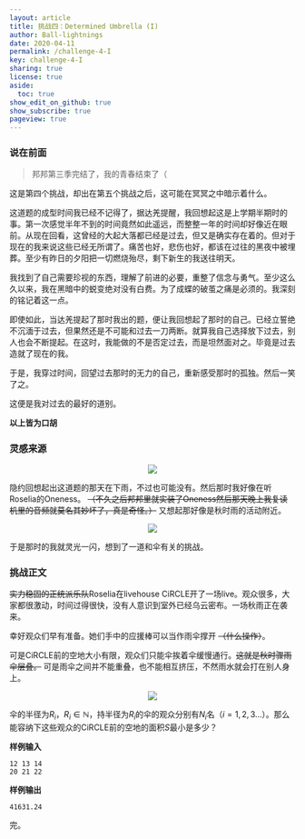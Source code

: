 ```yaml
---
layout: article
title: 挑战四：Determined Umbrella (I)
author: Ball-lightnings
date: 2020-04-11
permalink: /challenge-4-I
key: challenge-4-I
sharing: true
license: true
aside:
  toc: true
show_edit_on_github: true
show_subscribe: true
pageview: true
---
```


### 说在前面

> 邦邦第三季完结了，我的青春结束了（

这是第四个挑战，却出在第五个挑战之后，这可能在冥冥之中暗示着什么。

这道题的成型时间我已经不记得了，据达羌提醒，我回想起这是上学期半期时的事。第一次感觉半年不到的时间竟然如此遥远，而整整一年的时间却好像近在眼前。从现在回看，这曾经的大起大落都已经是过去，但又是确实存在着的。但对于现在的我来说这些已经无所谓了。痛苦也好，悲伤也好，都该在过往的黑夜中被埋葬。至少有昨日的夕阳把一切燃烧殆尽，剩下新生的我送往明天。

我找到了自己需要珍视的东西，理解了前进的必要，重整了信念与勇气。至少这么久以来，我在黑暗中的蜕变绝对没有白费。为了成蝶的破茧之痛是必须的。我深刻的铭记着这一点。

即使如此，当达羌提起了那时我出的题，便让我回想起了那时的自己。已经立誓绝不沉湎于过去，但果然还是不可能和过去一刀两断。就算我自己选择放下过去，别人也会不断提起。在这时，我能做的不是否定过去，而是坦然面对之。毕竟是过去造就了现在的我。

于是，我穿过时间，回望过去那时的无力的自己，重新感受那时的孤独。然后一笑了之。

这便是我对过去的最好的道别。

**以上皆为口胡**

### 灵感来源

<div align="center"><img src="https://s1.ax1x.com/2020/04/12/Gqo9w6.jpg"></div>

隐约回想起出这道题的那天在下雨，不过也可能没有。然后那时我好像在听Roselia的Oneness。 ~~（不久之后邦邦里就实装了Oneness然后那天晚上我复读机里的音频就莫名其妙坏了，真是奇怪。）~~ 又想起那好像是秋时雨的活动附近。

<div align="center"><img src="https://s1.ax1x.com/2020/04/12/Gqopex.png"></div>

于是那时的我就灵光一闪，想到了一道和伞有关的挑战。

### 挑战正文

~~实力稳固的正统派乐队~~Roselia在livehouse CiRCLE开了一场live。观众很多，大家都很激动，时间过得很快，没有人意识到室外已经乌云密布。一场秋雨正在袭来。

幸好观众们早有准备。她们手中的应援棒可以当作雨伞撑开 ~~（什么操作）~~。

可是CiRCLE前的空地大小有限，观众们只能伞挨着伞缓慢通行。~~这就是秋时骤雨伞层叠。~~ 可是雨伞之间并不能重叠，也不能相互挤压，不然雨水就会打在别人身上。

<div align="center"><img src="https://s1.ax1x.com/2020/04/12/GqIzO1.png"></div>

伞的半径为$R_i$，$R_i\in\mathbb N$，持半径为$R_i$的伞的观众分别有$N_i$名（$i=1,2,3\dots$）。那么能容纳下这些观众的CiRCLE前的空地的面积$S$最小是多少？

**样例输入**

    12 13 14
    20 21 22

**样例输出**

    41631.24

完。
